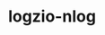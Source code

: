 ---
title: logzio-nlog
project-url: https://github.com/kylewest/logzio-nlog
logo:
  logofile: dotnet.svg
  orientation: vertical
data-source: .NET code
shipping-tags:
  - from-your-code
---